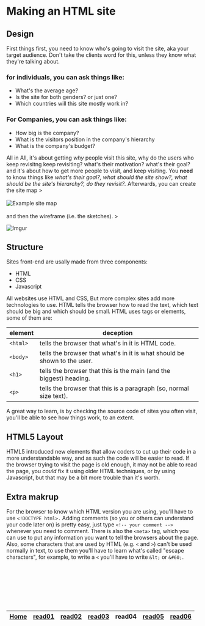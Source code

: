 # Making an HTML site
## Design
First things first, you need to know who's going to visit the site, aka your target audience. Don't take the clients word for this, unless they know what they're talking about.
### for individuals, you can ask things like:
- What's the average age?
- Is the site for both genders? or just one?
- Which countries will this site mostly work in?
### For Companies, you can ask things like:
- How big is the company?
- What is the visitors position in the company's hierarchy 
- What is the company's budget?

All in All, it's about getting _why_ people visit this site, why do the users who keep revisitng keep revisiting? what's their motivation? what's their goal? and it's about how to get more people to visit, and keep visiting.
You **need** to know things like _what's their goal?, what should the site show?, what should be the site's hierarchy?, do they revisit?._
Afterwards, you can create the site map >
<br></br>
![Example site map](https://i.imgur.com/LWCMBob.png) 
<br></br>
and then the wireframe (i.e. the sketches). >

![Imgur](https://i.imgur.com/qWDqEN6.png)
## Structure
Sites front-end are usally made from three components:
- HTML
- CSS
- Javascript 

All websites use HTML and CSS, But more complex sites add more technologies to use.
HTML tells the browser how to read the text, which text should be big and which should be small.
HTML uses tags or elements, some of them are:

| element | deception |
|----|----|
| `<html>` | tells the browser that what's in it is HTML code. | 
| `<body>` | tells the browser that what's in it is what should be shown to the user. |
| `<h1>` | tells the browser that this is the main (and the biggest) heading. |
| `<p>` | tells the browser that this is a paragraph (so, normal size text). |

A great way to learn, is by checking the source code of sites you often visit, you'll be able to see how things work, to an extent.


## HTML5 Layout
HTML5 introduced new elements that allow coders to cut up their code in a more understandable way, and as such the code will be easier to read.
If the browser trying to visit the page is old enough, it may not be able to read the page, you _could_ fix it using older HTML techniques, or by using Javascript, but that may be a bit more trouble than it's worth.

## Extra makrup
For the browser to know which HTML version you are using, you'll have to use `<!DOCTYPE html>.`
Adding comments (so you or others can understand your code later on) is pretty easy, just type `<!-- your comment -->` whenever you need to comment.
There is also the `<meta>` tag, which you can use to put any information you want to tell the browsers about the page.
Also, some characters that are used by HTML (e.g. `<` and `>`) can't be used normally in text, to use them you'll have to learn what's called "escape characters", for example, to write a `<` you'll have to write `&lt;` or `&#60;`. 





<br/><br/> 
<br/><br/> 
<br/><br/> 



| [Home](https://suhaib-ersan.github.io/reading-notes/) | [read01](https://suhaib-ersan.github.io/reading-notes/read01) | [read02](https://suhaib-ersan.github.io/reading-notes/read02) | [read03](https://suhaib-ersan.github.io/reading-notes/read03) | **read04** | [read05](https://suhaib-ersan.github.io/reading-notes/read05) | [read06](https://suhaib-ersan.github.io/reading-notes/read06) |
|-|-|-|-|-|-|-|
